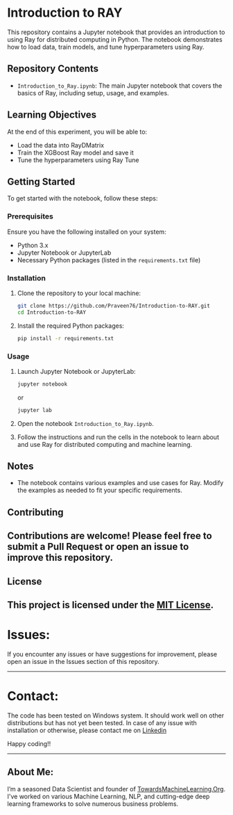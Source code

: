 # Introduction to RAY

This repository contains a Jupyter notebook that provides an introduction to using Ray for distributed computing in Python. The notebook demonstrates how to load data, train models, and tune hyperparameters using Ray.

## Repository Contents

- `Introduction_to_Ray.ipynb`: The main Jupyter notebook that covers the basics of Ray, including setup, usage, and examples.

## Learning Objectives

At the end of this experiment, you will be able to:

- Load the data into RayDMatrix
- Train the XGBoost Ray model and save it
- Tune the hyperparameters using Ray Tune

## Getting Started

To get started with the notebook, follow these steps:

### Prerequisites

Ensure you have the following installed on your system:

- Python 3.x
- Jupyter Notebook or JupyterLab
- Necessary Python packages (listed in the `requirements.txt` file)

### Installation

1. Clone the repository to your local machine:

    ```sh
    git clone https://github.com/Praveen76/Introduction-to-RAY.git
    cd Introduction-to-RAY
    ```

2. Install the required Python packages:

    ```sh
    pip install -r requirements.txt
    ```

### Usage

1. Launch Jupyter Notebook or JupyterLab:

    ```sh
    jupyter notebook
    ```

    or

    ```sh
    jupyter lab
    ```

2. Open the notebook `Introduction_to_Ray.ipynb`.

3. Follow the instructions and run the cells in the notebook to learn about and use Ray for distributed computing and machine learning.

## Notes

- The notebook contains various examples and use cases for Ray. Modify the examples as needed to fit your specific requirements.

## Contributing

Contributions are welcome! Please feel free to submit a Pull Request or open an issue to improve this repository.
---

## License

This project is licensed under the [MIT License](LICENSE).
---

# Issues:
If you encounter any issues or have suggestions for improvement, please open an issue in the Issues section of this repository.

---
# Contact:
The code has been tested on Windows system. It should work well on other distributions but has not yet been tested. In case of any issue with installation or otherwise, please contact me on [Linkedin](https://www.linkedin.com/in/praveen-kumar-anwla-49169266/)

Happy coding!!

---
## **About Me**:
I’m a seasoned Data Scientist and founder of [TowardsMachineLearning.Org](https://towardsmachinelearning.org/). I've worked on various Machine Learning, NLP, and cutting-edge deep learning frameworks to solve numerous business problems.

